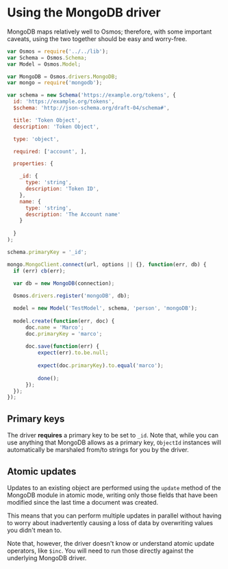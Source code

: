 # Using the MongoDB driver

MongoDB maps relatively well to Osmos; therefore, with some important caveats, using the two together should be easy and worry-free.

```javascript
var Osmos = require('../../lib');
var Schema = Osmos.Schema;
var Model = Osmos.Model;

var MongoDB = Osmos.drivers.MongoDB;
var mongo = require('mongodb');

var schema = new Schema('https://example.org/tokens', {
  id: 'https://example.org/tokens',
  $schema: 'http://json-schema.org/draft-04/schema#',

  title: 'Token Object',
  description: 'Token Object',

  type: 'object',

  required: ['account', ],

  properties: {

    _id: {
      type: 'string',
      description: 'Token ID',
    },
    name: {
      type: 'string',
      description: 'The Account name'
    }
  
  }
);

schema.primaryKey = '_id';

mongo.MongoClient.connect(url, options || {}, function(err, db) {
  if (err) cb(err);
  
  var db = new MongoDB(connection);

  Osmos.drivers.register('mongoDB', db);

  model = new Model('TestModel', schema, 'person', 'mongoDB');
  
  model.create(function(err, doc) {
      doc.name = 'Marco';
      doc.primaryKey = 'marco';
      
      doc.save(function(err) {
          expect(err).to.be.null;
          
          expect(doc.primaryKey).to.equal('marco');
          
          done();
      });
  });
});
```

## Primary keys

The driver **requires** a primary key to be set to `_id`. Note that, while you can use anything that MongoDB allows as a primary key, `ObjectId` instances will automatically be marshaled from/to strings for you by the driver.

## Atomic updates

Updates to an existing object are performed using the `update` method of the MongoDB module in atomic mode, writing only those fields that have been modified since the last time a document was created.

This means that you can perform multiple updates in parallel without having to worry about inadvertently causing a loss of data by overwriting values you didn't mean to.

Note that, however, the driver doesn't know or understand atomic update operators, like `$inc`. You will need to run those directly against the underlying MongoDB driver.

